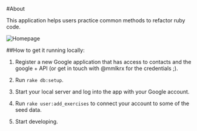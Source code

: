 #About

This application helps users practice common methods to refactor ruby code.

![Homepage](http://i.imgur.com/3jDwCmX.png)

##How to get it running locally:

1. Register a new Google application that has access to contacts and the google + API (or get in touch with @mmlkrx for the credentials ;).

2. Run `rake db:setup`.

3. Start your local server and log into the app with your Google account.

4. Run `rake user:add_exercises` to connect your account to some of the seed data.

5. Start developing.
